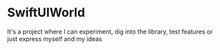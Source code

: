 # SwiftUIWorld
It's a project where I can experiment, dig into the library, test features or just express myself and my ideas
